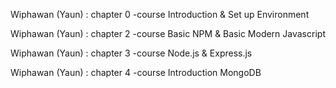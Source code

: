 Wiphawan (Yaun) : chapter 0 -course Introduction & Set up Environment

Wiphawan (Yaun) : chapter 2 -course Basic NPM & Basic Modern Javascript

Wiphawan (Yaun) : chapter 3 -course Node.js & Express.js

Wiphawan (Yaun) : chapter 4 -course Introduction MongoDB